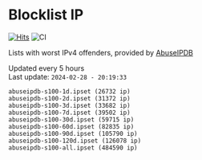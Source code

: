 # Blocklist IP

[![Hits](https://hits.seeyoufarm.com/api/count/incr/badge.svg?url=https%3A%2F%2Fgithub.com%2Fborestad%2Fblocklist-ip%2F&count_bg=%2379C83D&title_bg=%23555555&icon=&icon_color=%23E7E7E7&title=hits&edge_flat=false)](https://hits.seeyoufarm.com)  ![CI](https://img.shields.io/github/workflow/status/borestad/blocklist-ip/CI?style=flat-square)

Lists with worst IPv4 offenders, provided by [AbuseIPDB](https://www.abuseipdb.com/)

<!-- FOOTER-PLACEHOLDER -->
Updated every 5 hours<br>
Last update: `2024-02-28 - 20:19:33`
```
abuseipdb-s100-1d.ipset (26732 ip)
abuseipdb-s100-2d.ipset (31372 ip)
abuseipdb-s100-3d.ipset (33682 ip)
abuseipdb-s100-7d.ipset (39502 ip)
abuseipdb-s100-30d.ipset (59715 ip)
abuseipdb-s100-60d.ipset (82835 ip)
abuseipdb-s100-90d.ipset (105790 ip)
abuseipdb-s100-120d.ipset (126078 ip)
abuseipdb-s100-all.ipset (484590 ip)
```
